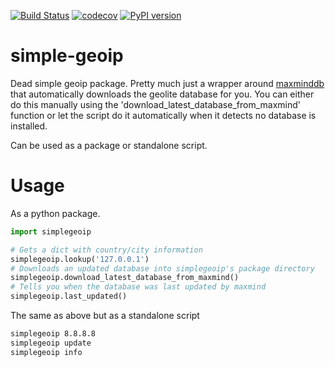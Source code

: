 [![Build Status](https://travis-ci.org/Tethik/simplegeoip.svg?branch=master)](https://travis-ci.org/Tethik/simplegeoip) [![codecov](https://codecov.io/gh/Tethik/simplegeoip/branch/master/graph/badge.svg)](https://codecov.io/gh/Tethik/simplegeoip) [![PyPI version](https://badge.fury.io/py/simplegeoip.svg)](https://badge.fury.io/py/simplegeoip)

# simple-geoip
Dead simple geoip package. Pretty much just a wrapper around [maxminddb](https://github.com/maxmind/MaxMind-DB-Reader-python/) 
that automatically downloads the geolite database for you. You can either do this manually using the 'download_latest_database_from_maxmind' function 
or let the script do it automatically when it detects no database is installed.

Can be used as a package or standalone script.

# Usage
As a python package.
```python
import simplegeoip

# Gets a dict with country/city information 
simplegeoip.lookup('127.0.0.1')
# Downloads an updated database into simplegeoip's package directory
simplegeoip.download_latest_database_from_maxmind()
# Tells you when the database was last updated by maxmind
simplegeoip.last_updated()
```

The same as above but as a standalone script
```bash
simplegeoip 8.8.8.8
simplegeoip update
simplegeoip info 
```
